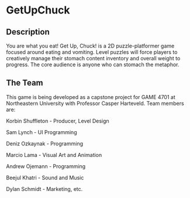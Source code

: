 GetUpChuck
============
## Description
You are what you eat! Get Up, Chuck! is a 2D puzzle-platformer game focused around eating and vomiting. Level puzzles will force players to creatively manage their stomach content inventory and overall weight to progress. The core audience is anyone who can stomach the metaphor.

## The Team

This game is being developed as a capstone project for GAME 4701 at Northeastern University with Professor Casper Harteveld. Team members are:

Korbin Shuffleton - Producer, Level Design

Sam Lynch - UI Programming

Deniz Ozkaynak - Programming

Marcio Lama - Visual Art and Animation

Andrew Ojemann - Programming

Beejul Khatri - Sound and Music

Dylan Schmidt - Marketing, etc.